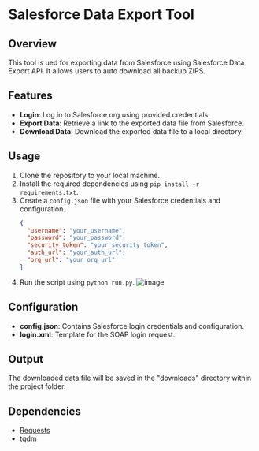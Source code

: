 # Salesforce Data Export Tool

## Overview
This tool is ued for exporting data from Salesforce using Salesforce Data Export API. It allows users to auto download all backup ZIPS.

## Features
- **Login**: Log in to Salesforce org using provided credentials.
- **Export Data**: Retrieve a link to the exported data file from Salesforce.
- **Download Data**: Download the exported data file to a local directory.

## Usage
1. Clone the repository to your local machine.
2. Install the required dependencies using `pip install -r requirements.txt`.
3. Create a `config.json` file with your Salesforce credentials and configuration.
    ```json
    {
      "username": "your_username",
      "password": "your_password",
      "security_token": "your_security_token",
      "auth_url": "your_auth_url",
      "org_url": "your_org_url"
    }
    ```
4. Run the script using `python run.py`.
![image](https://github.com/psagredo99/autoBackupDownload/assets/72439144/3f1dadd5-f6a0-400c-8338-b9eb19b4066d)

## Configuration
- **config.json**: Contains Salesforce login credentials and configuration.
- **login.xml**: Template for the SOAP login request.

## Output
The downloaded data file will be saved in the "downloads" directory within the project folder.

## Dependencies
- [Requests](https://docs.python-requests.org/en/latest/)
- [tqdm](https://github.com/tqdm/tqdm)


